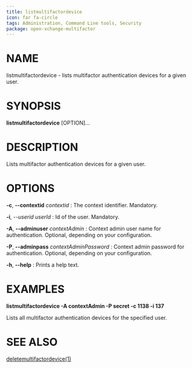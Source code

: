 ```yaml
---
title: listmultifactordevice
icon: far fa-circle
tags: Administration, Command Line tools, Security
package: open-xchange-multifactor
---
```


# NAME

listmultifactordevice - lists multifactor authentication devices for a given user.

# SYNOPSIS

**listmultifactordevice** [OPTION]...

# DESCRIPTION

Lists multifactor authentication devices for a given user.

# OPTIONS

**-c**, **--contextid** *contextid*
: The context identifier. Mandatory.

**-i**, *--userid* *userId*
: Id of the user. Mandatory.

**-A**, **--adminuser** *contextAdmin*
: Context admin user name for authentication. Optional, depending on your configuration.

**-P**, **--adminpass** *contextAdminPassword*
: Context admin password for authentication. Optional, depending on your configuration.

**-h**, **--help**
: Prints a help text.

# EXAMPLES

**listmultifactordevice -A contextAdmin -P secret -c 1138 -i 137**

Lists all multifactor authentication devices for the specified user.

# SEE ALSO

[deletemultifactordevice(1)](deletemultifactordevice)
